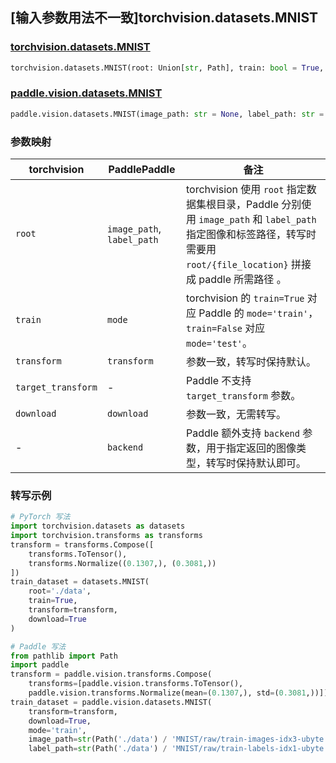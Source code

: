 ## [输入参数用法不一致]torchvision.datasets.MNIST

### [torchvision.datasets.MNIST](https://pytorch.org/vision/main/generated/torchvision.datasets.MNIST.html)

```python
torchvision.datasets.MNIST(root: Union[str, Path], train: bool = True, transform: Optional[Callable] = None, target_transform: Optional[Callable] = None, download: bool = False)
```

### [paddle.vision.datasets.MNIST](https://www.paddlepaddle.org.cn/documentation/docs/zh/api/paddle/vision/datasets/MNIST_cn.html)

```python
paddle.vision.datasets.MNIST(image_path: str = None, label_path: str = None, mode: str = 'train', transform: Callable = None, download: bool = True, backend: str = None)
```


### 参数映射

| torchvision | PaddlePaddle | 备注 |
| -------------------------------- | ---------------------------------- | ---- |
| `root`                           | `image_path`, `label_path`         | torchvision 使用 `root` 指定数据集根目录，Paddle 分别使用 `image_path` 和 `label_path` 指定图像和标签路径，转写时需要用 `root/{file_location}` 拼接成 paddle 所需路径 。|
| `train`                          | `mode`                              | torchvision 的 `train=True` 对应 Paddle 的 `mode='train'`，`train=False` 对应 `mode='test'`。|
| `transform`                      | `transform`                         | 参数一致，转写时保持默认。|
| `target_transform`               | -                                    | Paddle 不支持 `target_transform` 参数。|
| `download`                       | `download`                           | 参数一致，无需转写。|
| -                                | `backend`                            | Paddle 额外支持 `backend` 参数，用于指定返回的图像类型，转写时保持默认即可。|

### 转写示例

```python
# PyTorch 写法
import torchvision.datasets as datasets
import torchvision.transforms as transforms
transform = transforms.Compose([
    transforms.ToTensor(),
    transforms.Normalize((0.1307,), (0.3081,))
])
train_dataset = datasets.MNIST(
    root='./data',
    train=True,
    transform=transform,
    download=True
)

# Paddle 写法
from pathlib import Path
import paddle
transform = paddle.vision.transforms.Compose(
    transforms=[paddle.vision.transforms.ToTensor(),
    paddle.vision.transforms.Normalize(mean=(0.1307,), std=(0.3081,))])
train_dataset = paddle.vision.datasets.MNIST(
    transform=transform,
    download=True,
    mode='train',
    image_path=str(Path('./data') / 'MNIST/raw/train-images-idx3-ubyte.gz'),
    label_path=str(Path('./data') / 'MNIST/raw/train-labels-idx1-ubyte.gz'))
```

